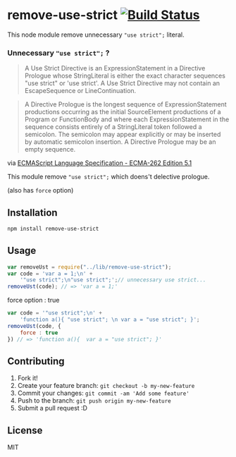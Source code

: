 # remove-use-strict [![Build Status](https://travis-ci.org/azu/remove-use-strict.png?branch=master)](https://travis-ci.org/azu/remove-use-strict)

This node module remove unnecessary `"use strict";` literal.

### Unnecessary `"use strict";` ?

> A Use Strict Directive is an ExpressionStatement in a Directive Prologue whose StringLiteral is either the exact character sequences "use strict" or 'use strict'. A Use Strict Directive may not contain an EscapeSequence or LineContinuation.

> A Directive Prologue is the longest sequence of ExpressionStatement productions occurring as the initial SourceElement productions of a Program or FunctionBody and where each ExpressionStatement in the sequence consists entirely of a StringLiteral token followed a semicolon. The semicolon may appear explicitly or may be inserted by automatic semicolon insertion. A Directive Prologue may be an empty sequence.

via [ECMAScript Language Specification - ECMA-262 Edition 5.1](http://ecma-international.org/ecma-262/5.1/#sec-14.1 "ECMAScript Language Specification - ECMA-262 Edition 5.1")

This module remove `"use strict";`  which doens't delective prologue.

(also has `force` option)

## Installation

``` sh
npm install remove-use-strict
```

## Usage

``` js
var removeUst = require("../lib/remove-use-strict");
var code = 'var a = 1;\n' +
    '"use strict";\n"use strict";';// unnecessary use strict...
removeUst(code); // => 'var a = 1;'
```

force option : true

``` js
var code = '"use strict";\n' +
    'function a(){ "use strict"; \n var a = "use strict"; }';
removeUst(code, {
    force : true
}) // => 'function a(){  var a = "use strict"; }'
```


## Contributing

1. Fork it!
2. Create your feature branch: `git checkout -b my-new-feature`
3. Commit your changes: `git commit -am 'Add some feature'`
4. Push to the branch: `git push origin my-new-feature`
5. Submit a pull request :D

## License

MIT